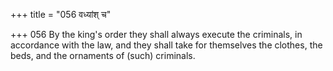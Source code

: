 +++
title = "056 वध्यांश् च"

+++
056	By the king's order they shall always execute the criminals, in accordance with the law, and they shall take for themselves the clothes, the beds, and the ornaments of (such) criminals.